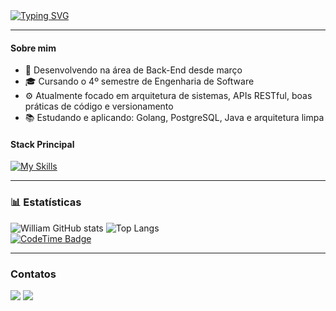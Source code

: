 <a href="https://git.io/typing-svg">
  <img src="https://readme-typing-svg.herokuapp.com/?color=007BFF&size=25&center=false&vCenter=true&width=1000&lines=Jennifer+Gabriely;Be+Welcome!+:%29" alt="Typing SVG">
</a>

---

#### Sobre mim

- 💼 Desenvolvendo na área de Back-End desde março
- 🎓 Cursando o 4º semestre de Engenharia de Software
- ⚙️ Atualmente focado em arquitetura de sistemas, APIs RESTful, boas práticas de código e versionamento
- 📚 Estudando e aplicando: Golang, PostgreSQL, Java e arquitetura limpa

#### Stack Principal

[![My Skills](https://skillicons.dev/icons?i=go,java,postgres,postman,git,bitbucket,github,vscode)](https://skillicons.dev)

---

### 📊 Estatísticas

<div id="stats">
  
  ![William GitHub stats](https://github-readme-stats.vercel.app/api?username=willruty&show_icons=true&theme=radical&hide_border=true)
 ![Top Langs](https://github-readme-stats.vercel.app/api/top-langs/?username=willruty&layout=compact&theme=radical&hide_border=true)    
  [![CodeTime Badge](https://img.shields.io/endpoint?style=flat&color=222&url=https%3A%2F%2Fapi.codetime.dev%2Fshield%3Fid%3D29934%26project%3D%26in=0)](https://codetime.dev)

</div>

---

### Contatos

<div>
  <a href="mailto:willruty@gmail.com"><img src="https://img.shields.io/badge/-Gmail-%23333?style=for-the-badge&logo=gmail&logoColor=white"></a>
  <a href="https://www.linkedin.com/in/williamrutyna" target="_blank"><img src="https://img.shields.io/badge/-LinkedIn-%230077B5?style=for-the-badge&logo=linkedin&logoColor=white"></a>
</div>
